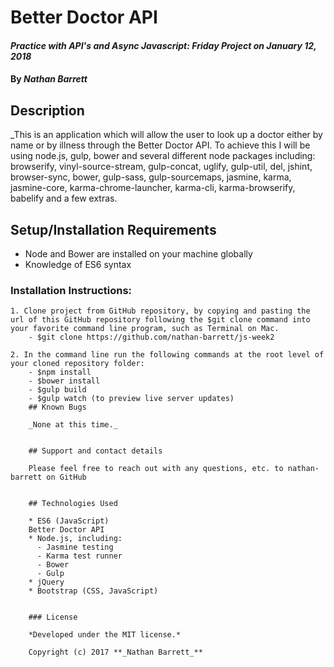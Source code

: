 # Better Doctor API

#### _Practice with API's and Async Javascript: Friday Project on January 12, 2018_

#### By _**Nathan Barrett**_

## Description
_This is an application which will allow the user to look up a doctor either by name or by illness through the Better Doctor API. To achieve this I will be using node.js, gulp, bower and several different node packages including: browserify, vinyl-source-stream, gulp-concat, uglify, gulp-util, del, jshint, browser-sync, bower, gulp-sass, gulp-sourcemaps, jasmine, karma, jasmine-core, karma-chrome-launcher, karma-cli, karma-browserify, babelify and a few extras.

## Setup/Installation Requirements
   * Node and Bower are installed on your machine globally
   * Knowledge of ES6 syntax

  ### Installation Instructions:
    1. Clone project from GitHub repository, by copying and pasting the url of this GitHub repository following the $git clone command into your favorite command line program, such as Terminal on Mac.  
        - $git clone https://github.com/nathan-barrett/js-week2

    2. In the command line run the following commands at the root level of your cloned repository folder:
        - $npm install
        - $bower install
        - $gulp build
        - $gulp watch (to preview live server updates)
        ## Known Bugs

        _None at this time._


        ## Support and contact details

        Please feel free to reach out with any questions, etc. to nathan-barrett on GitHub


        ## Technologies Used

        * ES6 (JavaScript)
        Better Doctor API
        * Node.js, including:
          - Jasmine testing
          - Karma test runner
          - Bower
          - Gulp
        * jQuery
        * Bootstrap (CSS, JavaScript)


        ### License

        *Developed under the MIT license.*

        Copyright (c) 2017 **_Nathan Barrett_**
